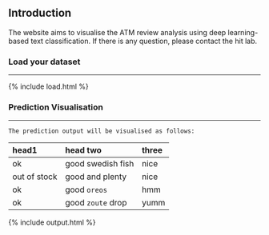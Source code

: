## Introduction
The website aims to visualise the ATM review analysis using deep learning-based text classification.
If there is any question, please contact the hit lab. 

### Load your dataset
* * *

{% include load.html %}


### Prediction Visualisation
* * *

```
The prediction output will be visualised as follows:
```
| head1        | head two          | three |
|:-------------|:------------------|:------|
| ok           | good swedish fish | nice  |
| out of stock | good and plenty   | nice  |
| ok           | good `oreos`      | hmm   |
| ok           | good `zoute` drop | yumm  |


{% include output.html %}

